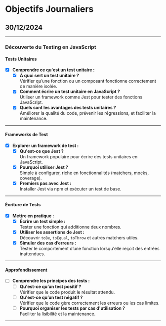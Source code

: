 # Objectifs Journaliers

## 30/12/2024

---

### Découverte du Testing en JavaScript

#### Tests Unitaires
- [x] **Comprendre ce qu'est un test unitaire :**
  - [x] **À quoi sert un test unitaire ?**  
    Vérifier qu’une fonction ou un composant fonctionne correctement de manière isolée.
  - [x] **Comment écrire un test unitaire en JavaScript ?**  
    Utiliser un framework comme Jest pour tester des fonctions JavaScript.
  - [x] **Quels sont les avantages des tests unitaires ?**  
    Améliorer la qualité du code, prévenir les régressions, et faciliter la maintenance.

---

#### Frameworks de Test
- [x] **Explorer un framework de test :**
  - [x] **Qu'est-ce que Jest ?**  
    Un framework populaire pour écrire des tests unitaires en JavaScript.
  - [x] **Pourquoi utiliser Jest ?**  
    Simple à configurer, riche en fonctionnalités (matchers, mocks, coverage).
  - [x] **Premiers pas avec Jest :**  
    Installer Jest via npm et exécuter un test de base.

---

#### Écriture de Tests
- [x] **Mettre en pratique :**
  - [x] **Écrire un test simple :**  
    Tester une fonction qui additionne deux nombres.
  - [x] **Utiliser les assertions de Jest :**  
    Découvrir `toBe`, `toEqual`, `toThrow` et autres matchers utiles.
  - [x] **Simuler des cas d’erreurs :**  
    Tester le comportement d’une fonction lorsqu'elle reçoit des entrées inattendues.

---

#### Approfondissement
- [ ] **Comprendre les principes des tests :**
  - [ ] **Qu'est-ce qu’un test positif ?**  
    Vérifier que le code produit le résultat attendu.
  - [ ] **Qu'est-ce qu’un test négatif ?**  
    Vérifier que le code gère correctement les erreurs ou les cas limites.
  - [ ] **Pourquoi organiser les tests par cas d'utilisation ?**  
    Faciliter la lisibilité et la maintenance.

---

